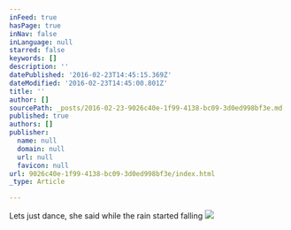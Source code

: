 ```yaml
---
inFeed: true
hasPage: true
inNav: false
inLanguage: null
starred: false
keywords: []
description: ''
datePublished: '2016-02-23T14:45:15.369Z'
dateModified: '2016-02-23T14:45:00.801Z'
title: ''
author: []
sourcePath: _posts/2016-02-23-9026c40e-1f99-4138-bc09-3d0ed998bf3e.md
published: true
authors: []
publisher:
  name: null
  domain: null
  url: null
  favicon: null
url: 9026c40e-1f99-4138-bc09-3d0ed998bf3e/index.html
_type: Article

---
```

Lets just dance, she said while the rain started falling
![](https://the-grid-user-content.s3-us-west-2.amazonaws.com/a3e91e82-7f4e-4b2a-a5df-4058ac350908.jpg)